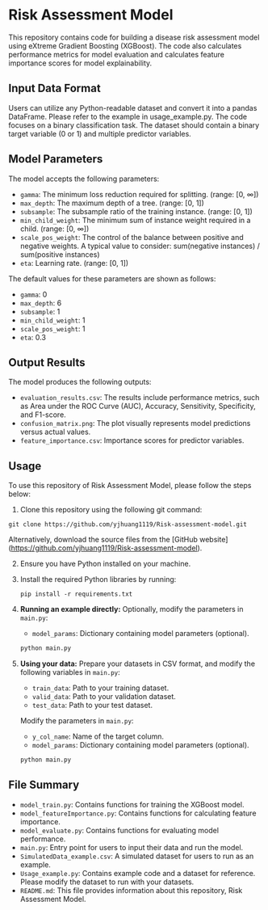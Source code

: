 # Risk Assessment Model

This repository contains code for building a disease risk assessment model using eXtreme Gradient Boosting (XGBoost). The code also calculates performance metrics for model evaluation and calculates feature importance scores for model explainability.


## Input Data Format
Users can utilize any Python-readable dataset and convert it into a pandas DataFrame. Please refer to the example in usage_example.py. 
The code focuses on a binary classification task. The dataset should contain a binary target variable (0 or 1) and multiple predictor variables.


## Model Parameters
The model accepts the following parameters:
- `gamma`: The minimum loss reduction required for splitting. (range: [0, ∞])
- `max_depth`: The maximum depth of a tree. (range: [0, 1])
- `subsample`: The subsample ratio of the training instance. (range: [0, 1])
- `min_child_weight`: The minimum sum of instance weight required in a child. (range: [0, ∞])
- `scale_pos_weight`: The control of the balance between positive and negative weights.
A typical value to consider: sum(negative instances) / sum(positive instances)
- `eta`: Learning rate. (range: [0, 1])

The default values for these parameters are shown as follows:
- `gamma`: 0
- `max_depth`: 6
- `subsample`: 1
- `min_child_weight`: 1
- `scale_pos_weight`: 1
- `eta`: 0.3


## Output Results
The model produces the following outputs:
- `evaluation_results.csv`: The results include performance metrics, such as Area under the ROC Curve (AUC), Accuracy, Sensitivity, Specificity, and F1-score.
- `confusion_matrix.png`: The plot visually represents model predictions versus actual values.
- `feature_importance.csv`: Importance scores for predictor variables.


## Usage

To use this repository of Risk Assessment Model, please follow the steps below:

1. Clone this repository using the following git command:

```
git clone https://github.com/yjhuang1119/Risk-assessment-model.git
```

Alternatively, download the source files from the [GitHub website] (https://github.com/yjhuang1119/Risk-assessment-model).

2. Ensure you have Python installed on your machine.

3. Install the required Python libraries by running:
   ```
   pip install -r requirements.txt
   ```

4. **Running an example directly:**
   Optionally, modify the parameters in `main.py`:
   - `model_params`: Dictionary containing model parameters (optional).
   
   ```bash
   python main.py
   ```

5. **Using your data:**
   Prepare your datasets in CSV format, and modify the following variables in `main.py`:
   - `train_data`: Path to your training dataset.
   - `valid_data`: Path to your validation dataset.
   - `test_data`: Path to your test dataset.
   
   Modify the parameters in `main.py`:
   - `y_col_name`: Name of the target column.
   - `model_params`: Dictionary containing model parameters (optional).
   
   ```bash
   python main.py
   ```


## File Summary
- `model_train.py`: Contains functions for training the XGBoost model.
- `model_featureImportance.py`: Contains functions for calculating feature importance.
- `model_evaluate.py`: Contains functions for evaluating model performance.
- `main.py`: Entry point for users to input their data and run the model.
- `SimulatedData_example.csv`: A simulated dataset for users to run as an example.
- `Usage_example.py`: Contains example code and a dataset for reference. Please modify the dataset to run with your datasets.
- `README.md`: This file provides information about this repository, Risk Assessment Model.
